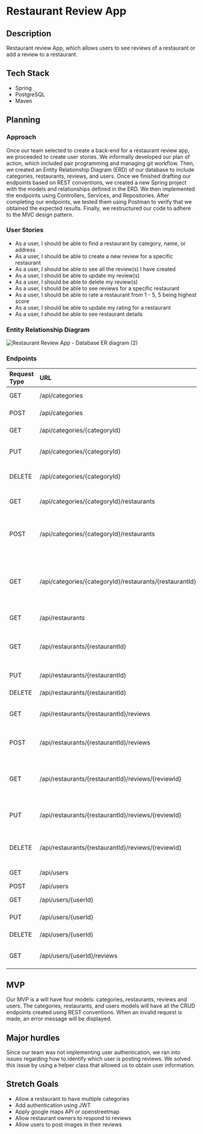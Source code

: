 # Restaurant Review App

## Description

Restaurant review App, which allows users to see reviews of a restaurant or add a review to a restaurant.

## Tech Stack
* Spring 
* PostgreSQL
* Maven

## Planning
### Approach

Once our team selected to create a back-end for a restaurant review app, we proceeded to create user stories. We informally developed our plan of action, which included pair programming and managing git workflow. Then, we created an Entity Relationship Diagram (ERD) of our database to include categories, restaurants, reviews, and users. 
Once we finished drafting our endpoints based on REST conventions, we created a new Spring project with the models and relationships defined in the ERD.
We then implemented the endpoints using Controllers, Services, and Repositories.
After completing our endpoints, we tested them using Postman to verify that we obtained the expected results. Finally, we restructured our code to adhere to the MVC design pattern.    

### User Stories

- As a user, I should be able to find a restaurant by category, name, or address
- As a user, I should be able to create a new review for a specific restaurant
- As a user, I should be able to see all the review(s) I have created
- As a user, I should be able to update my review(s)
- As a user, I should be able to delete my review(s)
- As a user, I should be able to see reviews for a specific restaurant
- As a user, I should be able to rate a restaurant from 1 - 5, 5 being highest score
- As a user, I should be able to update my rating for a restaurant
- As a user, I should be able to see restaurant details

### Entity Relationship Diagram

![Restaurant Review App - Database ER diagram (2)](https://user-images.githubusercontent.com/94083595/148434095-c81b6d37-cc6d-4ec6-8f1c-42934b1a430a.png)




### Endpoints

| Request Type | URL                                                        | Functionality                                                       |
| :----------- |:-----------------------------------------------------------|:--------------------------------------------------------------------|
| GET          | /api/categories                                            | get all the categories                                              |
| POST         | /api/categories                                            | create a category                                                   |
| GET          | /api/categories/{categoryId}                               | get a specific category                                             |
| PUT          | /api/categories/{categoryId}                               | update a specific category                                          |
| DELETE       | /api/categories/{categoryId}                               | delete a specific category                                          |
| GET          | /api/categories/{categoryId}/restaurants                   | List all restaurants in category                                    |
| POST         | /api/categories/{categoryId}/restaurants                   | Creates a new restaurant in the given category                      |
| GET          | /api/categories/{categoryId}/restaurants/{restaurantId}    | Gets a single restaurant with the given restaurantId and categoryId |
| GET          | /api/restaurants                                           | Gets all restaurants                                                |
| GET          | /api/restaurants/{restaurantId}                            | Gets a single restaurant with the given restaurantId                |
| PUT          | /api/restaurants/{restaurantId}                            | Updates a restaurant                                                |
| DELETE       | /api/restaurants/{restaurantId}                            | Deletes a restaurant                                                |
| GET          | /api/restaurants/{restaurantId}/reviews                    | List all reviews in restaurant                                      |
| POST         | /api/restaurants/{restaurantId}/reviews                    | Creates a new review in the given restaurant                        |
| GET          | /api/restaurants/{restaurantId}/reviews/{reviewId}         | Gets a single review with the given restaurantId and reviewId       |
| PUT          | /api/restaurants/{restaurantId}/reviews/{reviewId}         | Updates a review for a restaurant by reviewId                       |
| DELETE       | /api/restaurants/{restaurantId}/reviews/{reviewId}         | Deletes a review for a restaurant by reviewId                       |
| GET          | /api/users                                                 | Gets all the users                                                  |
| POST         | /api/users                                                 | Create a user                                                       |
| GET          | /api/users/{userId}                                        | Get a specific user                                                 |
| PUT          | /api/users/{userId}                                        | Update a specific user                                              |
| DELETE       | /api/users/{userId}                                        | Delete a specific user                                              |
| GET          | /api/users/{userId}/reviews                                | Get all reviews from a given user                                   |


## MVP

Our MVP is a will have four models: categories, restaurants, reviews and users. The categories, restaurants, and users models will have all the CRUD endpoints created using REST conventions. When an invalid request is made, an error message will be displayed.

## Major hurdles

Since our team was not implementing user authentication, we ran into issues regarding how to identify which user is posting reviews. We solved this issue by using a helper class that allowed us to obtain user information.

## Stretch Goals

- Allow a restaurant to have multiple categories
- Add authentication using JWT
- Apply google maps API or openstreetmap
- Allow restaurant owners to respond to reviews
- Allow users to post images in their reviews


